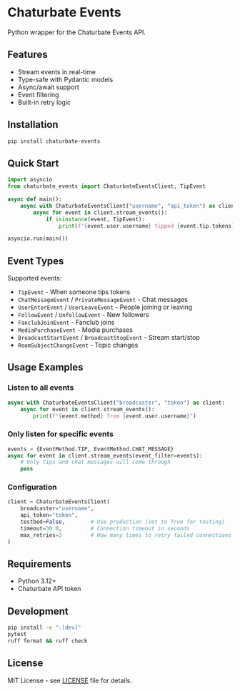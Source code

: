 # Chaturbate Events

Python wrapper for the Chaturbate Events API.

## Features

- Stream events in real-time
- Type-safe with Pydantic models
- Async/await support
- Event filtering
- Built-in retry logic

## Installation

```bash
pip install chaturbate-events
```

## Quick Start

```python
import asyncio
from chaturbate_events import ChaturbateEventsClient, TipEvent

async def main():
    async with ChaturbateEventsClient("username", "api_token") as client:
        async for event in client.stream_events():
            if isinstance(event, TipEvent):
                print(f"{event.user.username} tipped {event.tip.tokens} tokens")

asyncio.run(main())
```

## Event Types

Supported events:

- `TipEvent` - When someone tips tokens
- `ChatMessageEvent` / `PrivateMessageEvent` - Chat messages  
- `UserEnterEvent` / `UserLeaveEvent` - People joining or leaving
- `FollowEvent` / `UnfollowEvent` - New followers
- `FanclubJoinEvent` - Fanclub joins
- `MediaPurchaseEvent` - Media purchases
- `BroadcastStartEvent` / `BroadcastStopEvent` - Stream start/stop
- `RoomSubjectChangeEvent` - Topic changes

## Usage Examples

### Listen to all events
```python
async with ChaturbateEventsClient("broadcaster", "token") as client:
    async for event in client.stream_events():
        print(f"{event.method} from {event.user.username}")
```

### Only listen for specific events
```python
events = {EventMethod.TIP, EventMethod.CHAT_MESSAGE}
async for event in client.stream_events(event_filter=events):
    # Only tips and chat messages will come through
    pass
```

### Configuration
```python
client = ChaturbateEventsClient(
    broadcaster="username",
    api_token="token",
    testbed=False,        # Use production (set to True for testing)
    timeout=30.0,         # Connection timeout in seconds
    max_retries=3         # How many times to retry failed connections
)
```

## Requirements

- Python 3.12+
- Chaturbate API token

## Development

```bash
pip install -e ".[dev]"
pytest
ruff format && ruff check
```

## License

MIT License - see [LICENSE](LICENSE) file for details.
